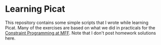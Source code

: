 # Learning Picat

This repository contains some simple scripts that I wrote while learning Picat. 
Many of the exercises are based on what we did in practicals for the [Constraint Programming at MFF](http://ktiml.mff.cuni.cz/~bartak/podminky/). 
Note that I don't post homework solutions here.